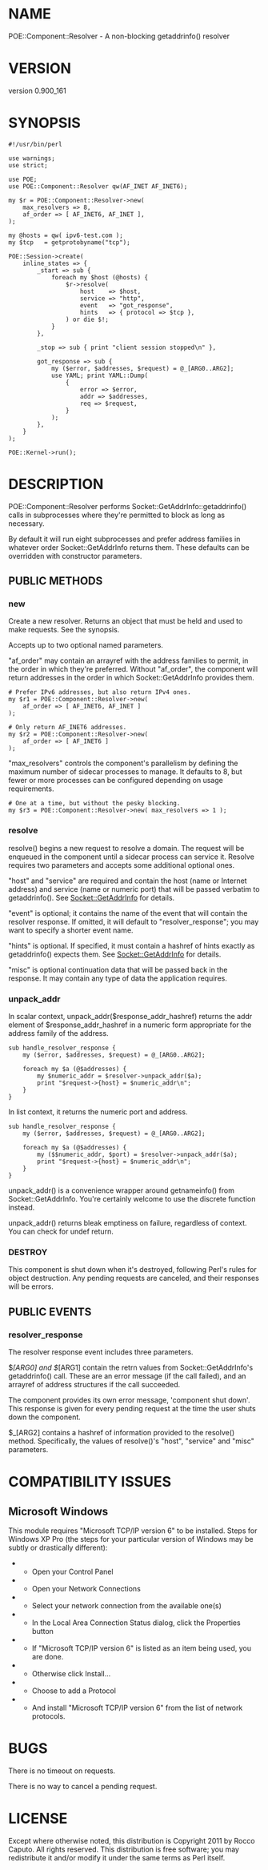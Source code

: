 # NAME

POE::Component::Resolver - A non-blocking getaddrinfo() resolver

# VERSION

version 0.900_161

# SYNOPSIS

	#!/usr/bin/perl

	use warnings;
	use strict;

	use POE;
	use POE::Component::Resolver qw(AF_INET AF_INET6);

	my $r = POE::Component::Resolver->new(
		max_resolvers => 8,
		af_order => [ AF_INET6, AF_INET ],
	);

	my @hosts = qw( ipv6-test.com );
	my $tcp   = getprotobyname("tcp");

	POE::Session->create(
		inline_states => {
			_start => sub {
				foreach my $host (@hosts) {
					$r->resolve(
						host    => $host,
						service => "http",
						event   => "got_response",
						hints   => { protocol => $tcp },
					) or die $!;
				}
			},

			_stop => sub { print "client session stopped\n" },

			got_response => sub {
				my ($error, $addresses, $request) = @_[ARG0..ARG2];
				use YAML; print YAML::Dump(
					{
						error => $error,
						addr => $addresses,
						req => $request,
					}
				);
			},
		}
	);

	POE::Kernel->run();

# DESCRIPTION

POE::Component::Resolver performs Socket::GetAddrInfo::getaddrinfo()
calls in subprocesses where they're permitted to block as long as
necessary.

By default it will run eight subprocesses and prefer address families
in whatever order Socket::GetAddrInfo returns them.  These defaults
can be overridden with constructor parameters.

## PUBLIC METHODS

### new

Create a new resolver.  Returns an object that must be held and used
to make requests.  See the synopsis.

Accepts up to two optional named parameters.

"af_order" may contain an arrayref with the address families to
permit, in the order in which they're preferred.  Without "af_order",
the component will return addresses in the order in which
Socket::GetAddrInfo provides them.

	# Prefer IPv6 addresses, but also return IPv4 ones.
	my $r1 = POE::Component::Resolver->new(
		af_order => [ AF_INET6, AF_INET ]
	);

	# Only return AF_INET6 addresses.
	my $r2 = POE::Component::Resolver->new(
		af_order => [ AF_INET6 ]
	);

"max_resolvers" controls the component's parallelism by defining the
maximum number of sidecar processes to manage.  It defaults to 8, but
fewer or more processes can be configured depending on usage
requirements.

	# One at a time, but without the pesky blocking.
	my $r3 = POE::Component::Resolver->new( max_resolvers => 1 );

### resolve

resolve() begins a new request to resolve a domain.  The request will
be enqueued in the component until a sidecar process can service it.
Resolve requires two parameters and accepts some additional optional
ones.

"host" and "service" are required and contain the host (name or
Internet address) and service (name or numeric port) that will be
passed verbatim to getaddrinfo().  See [Socket::GetAddrInfo](http://search.cpan.org/perldoc?Socket::GetAddrInfo) for
details.

"event" is optional; it contains the name of the event that will
contain the resolver response.  If omitted, it will default to
"resolver_response"; you may want to specify a shorter event name.

"hints" is optional.  If specified, it must contain a hashref of hints
exactly as getaddrinfo() expects them.  See [Socket::GetAddrInfo](http://search.cpan.org/perldoc?Socket::GetAddrInfo) for
details.

"misc" is optional continuation data that will be passed back in the
response.  It may contain any type of data the application requires.

### unpack_addr

In scalar context, unpack_addr($response_addr_hashref) returns the
addr element of $response_addr_hashref in a numeric form appropriate
for the address family of the address.

	sub handle_resolver_response {
		my ($error, $addresses, $request) = @_[ARG0..ARG2];

		foreach my $a (@$addresses) {
			my $numeric_addr = $resolver->unpack_addr($a);
			print "$request->{host} = $numeric_addr\n";
		}
	}

In list context, it returns the numeric port and address.

	sub handle_resolver_response {
		my ($error, $addresses, $request) = @_[ARG0..ARG2];

		foreach my $a (@$addresses) {
			my ($$numeric_addr, $port) = $resolver->unpack_addr($a);
			print "$request->{host} = $numeric_addr\n";
		}
	}

unpack_addr() is a convenience wrapper around getnameinfo() from
Socket::GetAddrInfo.  You're certainly welcome to use the discrete
function instead.

unpack_addr() returns bleak emptiness on failure, regardless of
context.  You can check for undef return.

### DESTROY

This component is shut down when it's destroyed, following Perl's
rules for object destruction.  Any pending requests are canceled, and
their responses will be errors.

## PUBLIC EVENTS

### resolver_response

The resolver response event includes three parameters.

$_[ARG0] and $_[ARG1] contain the retrn values from
Socket::GetAddrInfo's getaddrinfo() call.  These are an error message
(if the call failed), and an arrayref of address structures if the
call succeeded.

The component provides its own error message, 'component shut down'.
This response is given for every pending request at the time the user
shuts down the component.

$_[ARG2] contains a hashref of information provided to the resolve()
method.  Specifically, the values of resolve()'s "host", "service" and
"misc" parameters.

# COMPATIBILITY ISSUES

## Microsoft Windows

This module requires "Microsoft TCP/IP version 6" to be installed.
Steps for Windows XP Pro (the steps for your particular version of
Windows may be subtly or drastically different):

- * Open your Control Panel

- * Open your Network Connections

- * Select your network connection from the available one(s)

- * In the Local Area Connection Status dialog, click the Properties button

- * If "Microsoft TCP/IP version 6" is listed as an item being used, you are done.

- * Otherwise click Install...

- * Choose to add a Protocol

- * And install "Microsoft TCP/IP version 6" from the list of network protocols.

# BUGS

There is no timeout on requests.

There is no way to cancel a pending request.

# LICENSE

Except where otherwise noted, this distribution is Copyright 2011 by
Rocco Caputo.  All rights reserved.  This distribution is free
software; you may redistribute it and/or modify it under the same
terms as Perl itself.